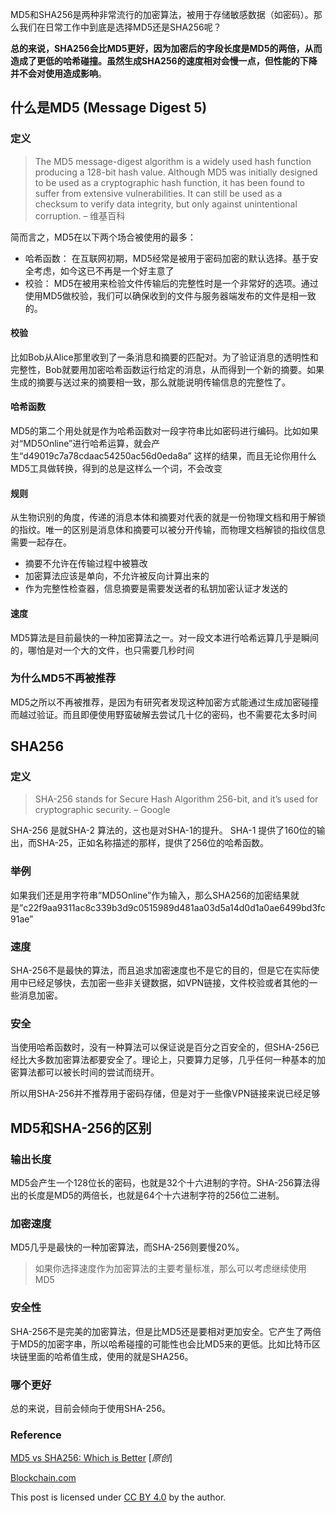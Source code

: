 MD5和SHA256是两种非常流行的加密算法，被用于存储敏感数据（如密码）。那么我们在日常工作中到底是选择MD5还是SHA256呢？

**总的来说，SHA256会比MD5更好，因为加密后的字段长度是MD5的两倍，从而造成了更低的哈希碰撞。虽然生成SHA256的速度相对会慢一点，但性能的下降并不会对使用造成影响**。

## 什么是MD5 (Message Digest 5)

### 定义

> The MD5 message-digest algorithm is a widely used hash function producing a 128-bit hash value. Although MD5 was initially designed to be used as a cryptographic hash function, it has been found to suffer from extensive vulnerabilities. It can still be used as a checksum to verify data integrity, but only against unintentional corruption. – 维基百科

简而言之，MD5在以下两个场合被使用的最多：

* 哈希函数： 在互联网初期，MD5经常是被用于密码加密的默认选择。基于安全考虑，如今这已不再是一个好主意了
* 校验： MD5在被用来检验文件传输后的完整性时是一个非常好的选项。通过使用MD5做校验，我们可以确保收到的文件与服务器端发布的文件是相一致的。

#### 校验

比如Bob从Alice那里收到了一条消息和摘要的匹配对。为了验证消息的透明性和完整性，Bob就要用加密哈希函数运行给定的消息，从而得到一个新的摘要。如果生成的摘要与送过来的摘要相一致，那么就能说明传输信息的完整性了。

#### 哈希函数

MD5的第二个用处就是作为哈希函数对一段字符串比如密码进行编码。比如如果对“MD5Online”进行哈希运算，就会产生“d49019c7a78cdaac54250ac56d0eda8a” 这样的结果，而且无论你用什么MD5工具做转换，得到的总是这样么一个词，不会改变

#### 规则

从生物识别的角度，传递的消息本体和摘要对代表的就是一份物理文档和用于解锁的指纹。唯一的区别是消息体和摘要可以被分开传输，而物理文档解锁的指纹信息需要一起存在。

* 摘要不允许在传输过程中被篡改
* 加密算法应该是单向，不允许被反向计算出来的
* 作为完整性检查器，信息摘要是需要发送者的私钥加密认证才发送的

#### 速度

MD5算法是目前最快的一种加密算法之一。对一段文本进行哈希远算几乎是瞬间的，哪怕是对一个大的文件，也只需要几秒时间

### 为什么MD5不再被推荐

MD5之所以不再被推荐，是因为有研究者发现这种加密方式能通过生成加密碰撞而越过验证。而且即便使用野蛮破解去尝试几十亿的密码，也不需要花太多时间

## SHA256

### 定义

> SHA-256 stands for Secure Hash Algorithm 256-bit, and it’s used for cryptographic security. – Google

SHA-256 是就SHA-2 算法的，这也是对SHA-1的提升。 SHA-1 提供了160位的输出，而SHA-25，正如名称描述的那样，提供了256位的哈希函数。

### 举例

如果我们还是用字符串”MD5Online”作为输入，那么SHA256的加密结果就是”c22f9aa9311ac8c339b3d9c0515989d481aa03d5a14d0d1a0ae6499bd3fc91ae”

### 速度

SHA-256不是最快的算法，而且追求加密速度也不是它的目的，但是它在实际使用中已经足够快，去加密一些非关键数据，如VPN链接，文件校验或者其他的一些消息加密。

### 安全

当使用哈希函数时，没有一种算法可以保证说是百分之百安全的，但SHA-256已经比大多数加密算法都要安全了。理论上，只要算力足够，几乎任何一种基本的加密算法都可以被长时间的尝试而绕开。

所以用SHA-256并不推荐用于密码存储，但是对于一些像VPN链接来说已经足够

## MD5和SHA-256的区别

### 输出长度

MD5会产生一个128位长的密码，也就是32个十六进制的字符。SHA-256算法得出的长度是MD5的两倍长，也就是64个十六进制字符的256位二进制。

### 加密速度

MD5几乎是最快的一种加密算法，而SHA-256则要慢20%。

> 如果你选择速度作为加密算法的主要考量标准，那么可以考虑继续使用MD5

### 安全性

SHA-256不是完美的加密算法，但是比MD5还是要相对更加安全。它产生了两倍于MD5的加密字串，所以哈希碰撞的可能性也会比MD5来的更低。比如比特币区块链里面的哈希值生成，使用的就是SHA256。

### 哪个更好

总的来说，目前会倾向于使用SHA-256。

### Reference

[MD5 vs SHA256: Which is Better](https://infosecscout.com/md5-vs-sha256/) \[*原创*]

[Blockchain.com](https://blockchain.info/)

This post is licensed under [CC BY 4.0](https://creativecommons.org/licenses/by/4.0/) by the author.

<!-- Post sharing snippet v2.1 https://github.com/cotes2020/jekyll-theme-chirpy © 2019 Cotes Chung Published under the MIT License -->
